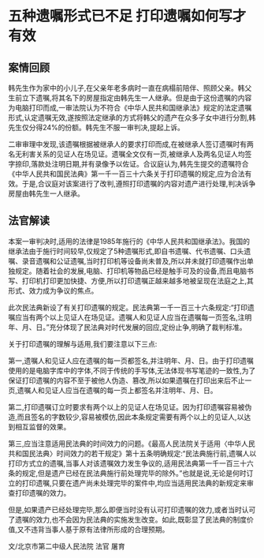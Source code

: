 # 五种遗嘱形式已不足 打印遗嘱如何写才有效



## 案情回顾

韩先生作为家中的小儿子,在父亲年老多病时一直在病榻前陪伴、照顾父亲。韩父生前立下遗嘱,将其名下的房屋指定由韩先生一人继承。但是由于这份遗嘱的内容为电脑打印而成,一审法院认为不符合《中华人民共和国继承法》规定的法定遗嘱形式,认定遗嘱无效,遂按照法定继承的方式将韩父的遗产在众多子女中进行分割,韩先生仅分得24%的份额。韩先生不服一审判决,提起上诉。

二审审理中发现,该遗嘱根据被继承人的要求打印而成,在被继承人签订遗嘱时有两名无利害关系的见证人在场见证。遗嘱全文仅有一页,被继承人及两名见证人均签字捺印,落款处注明日期,并有录像予以佐证。合议庭认为,韩先生提交的遗嘱符合《中华人民共和国民法典》第一千一百三十六条关于打印遗嘱的规定,应为合法有效。于是,合议庭对该案进行了改判,遵照打印遗嘱的内容对遗产进行处理,判决诉争房屋由韩先生一人继承。

## 法官解读

本案一审判决时,适用的法律是1985年施行的《中华人民共和国继承法》。我国的继承法由于施行时间较早,仅规定了5种遗嘱形式,即自书遗嘱、代书遗嘱、口头遗嘱、录音遗嘱和公证遗嘱,当时打印机等设备尚未普及,所以并未就打印遗嘱作出单独规定。随着社会的发展,电脑、打印机等物品已经是触手可及的设备,而且电脑书写、打印机打印更加快捷、方便,所以打印遗嘱正越来越多地被呈现在法庭之上,其形式、效力成为争议的焦点。

此次民法典新设了有关打印遗嘱的规定。民法典第一千一百三十六条规定:“打印遗嘱应当有两个以上见证人在场见证。遗嘱人和见证人应当在遗嘱每一页签名,注明年、月、日。”充分体现了民法典对时代发展的回应,定纷止争,明确了裁判标准。

关于打印遗嘱的理解与适用,我们要注意以下三点:

第一,遗嘱人和见证人应在遗嘱的每一页都签名,并注明年、月、日。由于打印遗嘱使用的是电脑字库中的字体,不同于传统的手写体,无法体现书写笔迹的一致性,为了保证打印遗嘱的内容不至于被他人伪造、篡改,所以如果遗嘱在打印出来后不止一页,遗嘱人和见证人应当在遗嘱的每一页上都签名并注明年、月、日。

第二,打印遗嘱订立时要求有两个以上的见证人在场见证。因为打印遗嘱容易被伪造,而且签名的字数较少,容易被模仿,因此本条规定需要有两个以上的见证人,以达到相互监督的效果。

第三,应当注意适用民法典的时间效力的问题。《最高人民法院关于适用〈中华人民共和国民法典〉时间效力的若干规定》第十五条明确规定:“民法典施行前,遗嘱人以打印方式立的遗嘱,当事人对该遗嘱效力发生争议的,适用民法典第一千一百三十六条的规定,但是遗产已经在民法典施行前处理完毕的除外。”也就是说,无论是何时订立的打印遗嘱,只要在遗产尚未处理完毕的案件中,均应当适用民法典的新规定来审查打印遗嘱的效力。

但是,如果遗产已经处理完毕,那么即便当时没有认可打印遗嘱的效力,或者当时认可了遗嘱的效力,也不会因为民法典的实施发生改变。如此,既彰显了民法典的制度价值,又不违背当事人基于原有法律所形成的合理预期。

文/北京市第二中级人民法院 法官 屠育